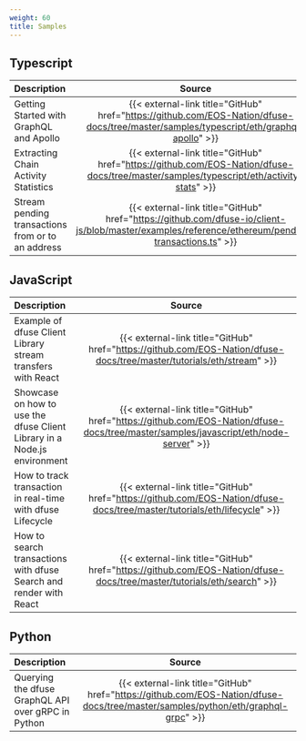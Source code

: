 ```yaml
---
weight: 60
title: Samples
---
```


<!-- TODO: No more GO example?
## Go

| Description                            | Source                                                                                                               |
| :------------------------------------- | :------------------------------------------------------------------------------------------------------------------: |
| Example of dfuse GraphQL API over gRPC | {{< external-link title="GitHub" href="https://github.com/EOS-Nation/dfuse-docs/tree/master/samples/go/eth/graphql-grpc" >}} |
-->
## Typescript

| Description                                       | Source                                                                                                                                            |
| :-------------------------------------------------| :-----------------------------------------------------------------------------------------------------------------------------------------------: |
| Getting Started with GraphQL and Apollo           | {{< external-link title="GitHub" href="https://github.com/EOS-Nation/dfuse-docs/tree/master/samples/typescript/eth/graphql-apollo" >}}                    |
| Extracting Chain Activity Statistics              | {{< external-link title="GitHub" href="https://github.com/EOS-Nation/dfuse-docs/tree/master/samples/typescript/eth/activity-stats" >}}                    |
| Stream pending transactions from or to an address | {{< external-link title="GitHub" href="https://github.com/dfuse-io/client-js/blob/master/examples/reference/ethereum/pending-transactions.ts" >}} |

## JavaScript

| Description                                                              | Source                                                                                                                      |
| :----------------------------------------------------------------------- | :-------------------------------------------------------------------------------------------------------------------------: |
| Example of dfuse Client Library stream transfers with React              | {{< external-link title="GitHub" href="https://github.com/EOS-Nation/dfuse-docs/tree/master/tutorials/eth/stream" >}}               |
| Showcase on how to use the dfuse Client Library in a Node.js environment | {{< external-link title="GitHub" href="https://github.com/EOS-Nation/dfuse-docs/tree/master/samples/javascript/eth/node-server" >}} |
| How to track transaction in real-time with dfuse Lifecycle               | {{< external-link title="GitHub" href="https://github.com/EOS-Nation/dfuse-docs/tree/master/tutorials/eth/lifecycle" >}}            |
| How to search transactions with dfuse Search and render with React       | {{< external-link title="GitHub" href="https://github.com/EOS-Nation/dfuse-docs/tree/master/tutorials/eth/search" >}}               |

## Python

| Description                                        | Source                                                                                                                   |
| :------------------------------------------------- | :----------------------------------------------------------------------------------------------------------------------: |
| Querying the dfuse GraphQL API over gRPC in Python | {{< external-link title="GitHub" href="https://github.com/EOS-Nation/dfuse-docs/tree/master/samples/python/eth/graphql-grpc" >}} |
